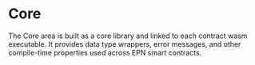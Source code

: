 # Core

The Core area is built as a core library and linked to each contract wasm executable. It provides data type wrappers, error messages, and other compile-time properties used across EPN smart contracts.